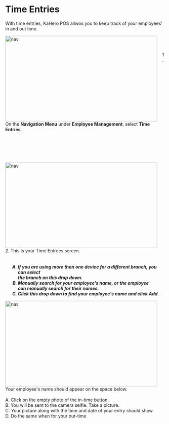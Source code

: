 # **Time Entries**

With time entries, KaHero POS allwos you to keep track of your employees' in and out time.

<p><img src="_content/_time/1.png" alt="nav" width="480" height="270" style="float:left; margin-right:1rem"><br><br><br>1. On the <b>Navigation Menu</b> under <b>Employee Management</b>, select <b>Time Entries</b>.</p>

<br><br><br><br>

<p><img src="_content/_time/2.png" alt="nav" width="480" height="270" style="float:left; margin-right:1rem"><br><br>2. This is your Time Entrees screen.<h5>
<ol type="A" style="float:left; margin-left:1rem">
<li>If you are using more than one device for a different branch, you can select<br>the branch on this drop down.</li>
<li>Manually search for your employee's name, or the employee<br>can manually search for their names.</li>
<li>Click this drop down to find your employee's name and click <b>Add</b>.</li>
</ol>
</h5></p>

<br><br><br><br><br><br>

<p><img src="_content/_time/1.gif" alt="nav" width="480" height="270" style="float:left; margin-right:1rem"><br>Your employee's name should appear on the space below.<br><br>A. Click on the empty photo of the in-time button.<br>B. You will be sent to the camera selfie. Take a picture.<br>C. Your picture along with the time and date of your entry should show.<br>D. Do the same when for your out-time</p>

<br>